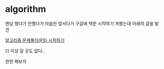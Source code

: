 # algorithm

맨날 했다가 안했다가 마음만 앞서다가 구글에 백준 시작하기 쳐봤는데 아래의 글을 발견

[알고리즘 문제풀이(PS) 시작하기](https://plzrun.tistory.com/entry/%EC%95%8C%EA%B3%A0%EB%A6%AC%EC%A6%98-%EB%AC%B8%EC%A0%9C%ED%92%80%EC%9D%B4PS-%EC%8B%9C%EC%9E%91%ED%95%98%EA%B8%B0)

더 이상 갈 곳도 없다..

한번 해보자
